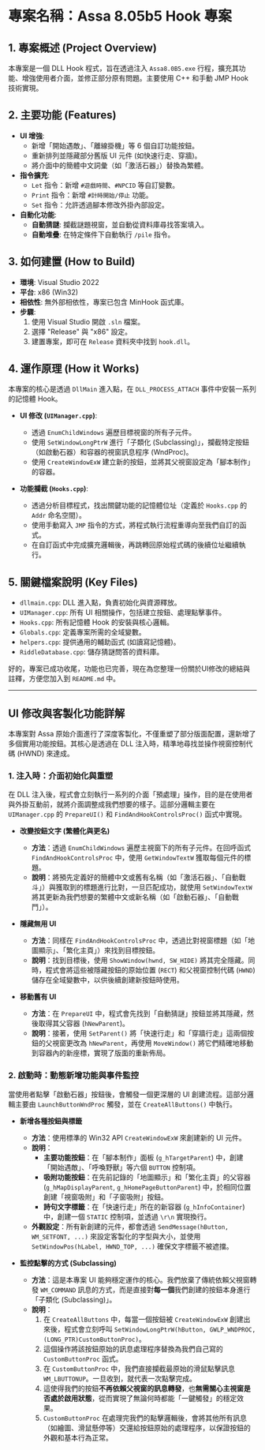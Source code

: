 # 專案名稱：Assa 8.05b5 Hook 專案

## 1. 專案概述 (Project Overview)

本專案是一個 DLL Hook 程式，旨在透過注入 `Assa8.0B5.exe` 行程，擴充其功能、增強使用者介面，並修正部分原有問題。主要使用 C++ 和手動 JMP Hook 技術實現。

## 2. 主要功能 (Features)

- **UI 增強**:
    - 新增「開始遇敵」、「離線掛機」等 6 個自訂功能按鈕。
    - 重新排列並隱藏部分舊版 UI 元件 (如快速行走、穿牆)。
    - 將介面中的簡體中文詞彙（如「激活石器」）替換為繁體。
- **指令擴充**:
    - `Let` 指令：新增 `#遊戲時間`、`#NPCID` 等自訂變數。
    - `Print` 指令：新增 `#計時開始/停止` 功能。
    - `Set` 指令：允許透過腳本修改外掛內部設定。
- **自動化功能**:
    - **自動猜謎**: 攔截謎題視窗，並自動從資料庫尋找答案填入。
    - **自動堆疊**: 在特定條件下自動執行 `/pile` 指令。

## 3. 如何建置 (How to Build)

- **環境**: Visual Studio 2022
- **平台**: x86 (Win32)
- **相依性**: 無外部相依性，專案已包含 MinHook 函式庫。
- **步驟**:
    1. 使用 Visual Studio 開啟 `.sln` 檔案。
    2. 選擇 "Release" 與 "x86" 設定。
    3. 建置專案，即可在 `Release` 資料夾中找到 `hook.dll`。

## 4. 運作原理 (How it Works)

本專案的核心是透過 `DllMain` 進入點，在 `DLL_PROCESS_ATTACH` 事件中安裝一系列的記憶體 Hook。

- **UI 修改 (`UIManager.cpp`)**:
    - 透過 `EnumChildWindows` 遍歷目標視窗的所有子元件。
    - 使用 `SetWindowLongPtrW` 進行「子類化 (Subclassing)」，攔截特定按鈕（如啟動石器）和容器的視窗訊息程序 (WndProc)。
    - 使用 `CreateWindowExW` 建立新的按鈕，並將其父視窗設定為「腳本制作」的容器。

- **功能攔截 (`Hooks.cpp`)**:
    - 透過分析目標程式，找出關鍵功能的記憶體位址（定義於 `Hooks.cpp` 的 `Addr` 命名空間）。
    - 使用手動寫入 `JMP` 指令的方式，將程式執行流程重導向至我們自訂的函式。
    - 在自訂函式中完成擴充邏輯後，再跳轉回原始程式碼的後續位址繼續執行。

## 5. 關鍵檔案說明 (Key Files)

- `dllmain.cpp`: DLL 進入點，負責初始化與資源釋放。
- `UIManager.cpp`: 所有 UI 相關操作，包括建立按鈕、處理點擊事件。
- `Hooks.cpp`: 所有記憶體 Hook 的安裝與核心邏輯。
- `Globals.cpp`: 定義專案所需的全域變數。
- `helpers.cpp`: 提供通用的輔助函式 (如讀寫記憶體)。
- `RiddleDatabase.cpp`: 儲存猜謎問答的資料庫。

好的，專案已成功收尾，功能也已完善，現在為您整理一份關於UI修改的總結與註釋，方便您加入到 `README.md` 中。

---

## UI 修改與客製化功能詳解

本專案對 Assa 原始介面進行了深度客製化，不僅重塑了部分版面配置，還新增了多個實用功能按鈕。其核心是透過在 DLL 注入時，精準地尋找並操作視窗控制代碼 (HWND) 來達成。

### 1. 注入時：介面初始化與重塑

在 DLL 注入後，程式會立刻執行一系列的介面「預處理」操作，目的是在使用者與外掛互動前，就將介面調整成我們想要的樣子。這部分邏輯主要在 `UIManager.cpp` 的 `PrepareUI()` 和 `FindAndHookControlsProc()` 函式中實現。

* **改變按鈕文字 (繁體化與更名)**
    * **方法**：透過 `EnumChildWindows` 遍歷主視窗下的所有子元件。在回呼函式 `FindAndHookControlsProc` 中，使用 `GetWindowTextW` 獲取每個元件的標題。
    * **說明**：將預先定義好的簡體中文或舊有名稱（如「激活石器」、「自動戰斗」）與獲取到的標題進行比對，一旦匹配成功，就使用 `SetWindowTextW` 將其更新為我們想要的繁體中文或新名稱（如「啟動石器」、「自動戰鬥」）。

* **隱藏無用 UI**
    * **方法**：同樣在 `FindAndHookControlsProc` 中，透過比對視窗標題（如「地圖顯示」、「繁化主頁」）來找到目標按鈕。
    * **說明**：找到目標後，使用 `ShowWindow(hwnd, SW_HIDE)` 將其完全隱藏。同時，程式會將這些被隱藏按鈕的原始位置 (`RECT`) 和父視窗控制代碼 (`HWND`) 儲存在全域變數中，以供後續創建新按鈕時使用。

* **移動舊有 UI**
    * **方法**：在 `PrepareUI` 中，程式會先找到「自動猜謎」按鈕並將其隱藏，然後取得其父容器 (`hNewParent`)。
    * **說明**：接著，使用 `SetParent()` 將「快速行走」和「穿牆行走」這兩個按鈕的父視窗更改為 `hNewParent`，再使用 `MoveWindow()` 將它們精確地移動到容器內的新座標，實現了版面的重新佈局。

### 2. 啟動時：動態新增功能與事件監控

當使用者點擊「啟動石器」按鈕後，會觸發一個更深層的 UI 創建流程。這部分邏輯主要由 `LaunchButtonWndProc` 觸發，並在 `CreateAllButtons()` 中執行。

* **新增各種按鈕與標籤**
    * **方法**：使用標準的 Win32 API `CreateWindowExW` 來創建新的 UI 元件。
    * **說明**：
        * **主要功能按鈕**：在「腳本制作」面板 (`g_hTargetParent`) 中，創建「開始遇敵」、「呼喚野獸」等六個 `BUTTON` 控制項。
        * **吸附功能按鈕**：在先前記錄的「地圖顯示」和「繁化主頁」的父容器 (`g_hMapDisplayParent`, `g_hHomePageButtonParent`) 中，於相同位置創建「視窗吸附」和「子窗吸附」按鈕。
        * **詩句文字標籤**：在「快速行走」所在的新容器 (`g_hInfoContainer`) 中，創建一個 `STATIC` 控制項，並透過 `\r\n` 實現換行。
    * **外觀設定**：所有新創建的元件，都會透過 `SendMessage(hButton, WM_SETFONT, ...)` 來設定客製化的字型與大小，並使用 `SetWindowPos(hLabel, HWND_TOP, ...)` 確保文字標籤不被遮擋。

* **監控點擊的方式 (Subclassing)**
    * **方法**：這是本專案 UI 能夠穩定運作的核心。我們放棄了傳統依賴父視窗轉發 `WM_COMMAND` 訊息的方式，而是直接對**每一個**我們創建的按鈕本身進行「子類化 (Subclassing)」。
    * **說明**：
        1.  在 `CreateAllButtons` 中，每當一個按鈕被 `CreateWindowExW` 創建出來後，程式會立刻呼叫 `SetWindowLongPtrW(hButton, GWLP_WNDPROC, (LONG_PTR)CustomButtonProc)`。
        2.  這個操作將該按鈕原始的訊息處理程序替換為我們自己寫的 `CustomButtonProc` 函式。
        3.  在 `CustomButtonProc` 中，我們直接攔截最原始的滑鼠點擊訊息 `WM_LBUTTONUP`。一旦收到，就代表一次點擊完成。
        4.  這使得我們的按鈕**不再依賴父視窗的訊息轉發**，也**無需關心主視窗是否處於啟用狀態**，從而實現了無論何時都能「一鍵觸發」的穩定效果。
        5.  `CustomButtonProc` 在處理完我們的點擊邏輯後，會將其他所有訊息（如繪圖、滑鼠懸停等）交還給按鈕原始的處理程序，以保證按鈕的外觀和基本行為正常。
